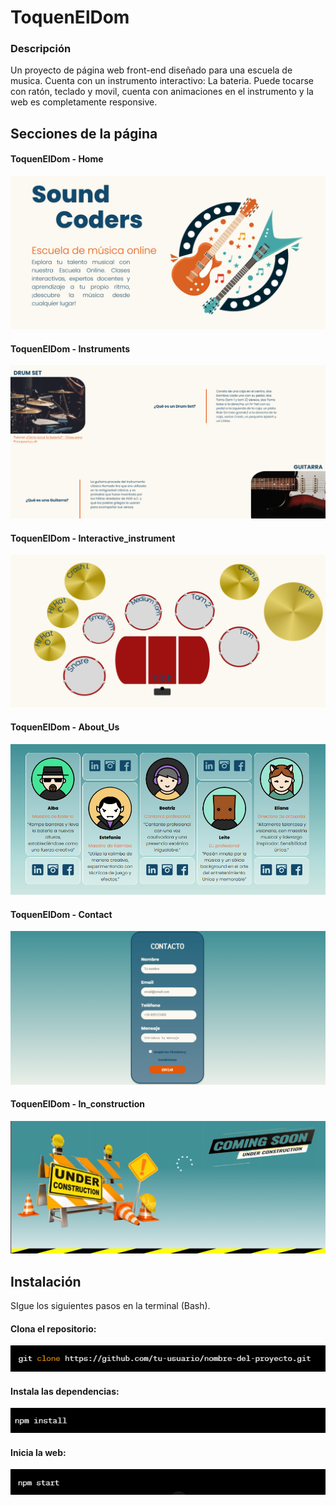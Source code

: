 # ToquenElDom

### Descripción

Un proyecto de página web front-end diseñado para una escuela de musica. Cuenta con un instrumento interactivo: La bateria. Puede tocarse con ratón, teclado y movil, cuenta con animaciones en el instrumento y la web es completamente responsive.

## Secciones de la página

#### ToquenElDom - Home

![](images/Readme_home.png)

#### ToquenElDom - Instruments

![](images/Readme_instruments.png)

#### ToquenElDom - Interactive_instrument

![](images/Readme_interactive.png)

#### ToquenElDom - About_Us

![](images/Readme_aboutUs.png)

#### ToquenElDom - Contact

![](images/Readme_contact.png)

#### ToquenElDom - In_construction

![](images/Readme_construccion.png)

## Instalación
SIgue los siguientes pasos en la terminal (Bash).

#### Clona el repositorio:

![](images/pasos_1.png)
#### Instala las dependencias:

![](images/pasos_2.png)
#### Inicia la web:

![](images/pasos_3.png)
